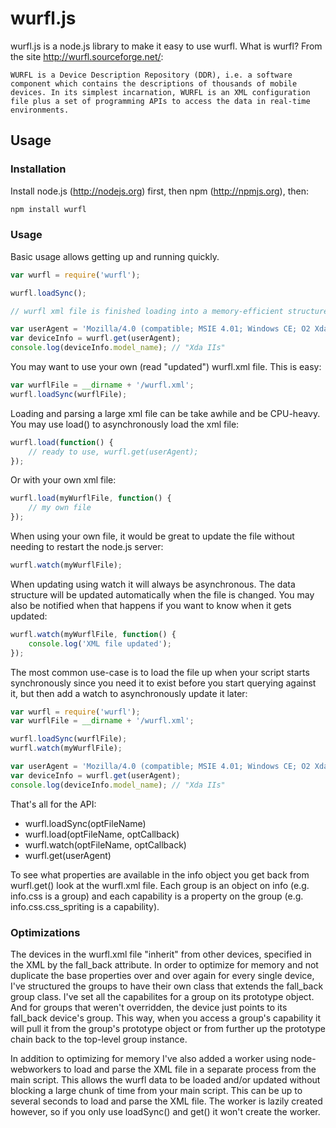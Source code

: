 wurfl.js
========

wurfl.js is a node.js library to make it easy to use wurfl. What is wurfl? From the site http://wurfl.sourceforge.net/:

```
WURFL is a Device Description Repository (DDR), i.e. a software component which contains the descriptions of thousands of mobile devices. In its simplest incarnation, WURFL is an XML configuration file plus a set of programming APIs to access the data in real-time environments.
```

Usage
-----

### Installation

Install node.js (http://nodejs.org) first, then npm (http://npmjs.org), then:

```bash
npm install wurfl
```

### Usage

Basic usage allows getting up and running quickly.

```javascript
var wurfl = require('wurfl');

wurfl.loadSync();

// wurfl xml file is finished loading into a memory-efficient structure

var userAgent = 'Mozilla/4.0 (compatible; MSIE 4.01; Windows CE; O2 Xda 2s;PPC;240x320; PPC; 240x320)';
var deviceInfo = wurfl.get(userAgent);
console.log(deviceInfo.model_name); // "Xda IIs"
```

You may want to use your own (read "updated") wurfl.xml file. This is easy:

```javascript
var wurflFile = __dirname + '/wurfl.xml';
wurfl.loadSync(wurflFile);
```

Loading and parsing a large xml file can be take awhile and be CPU-heavy. You may use load() to asynchronously load the xml file:

```javascript
wurfl.load(function() {
	// ready to use, wurfl.get(userAgent);
});
```

Or with your own xml file:

```javascript
wurfl.load(myWurflFile, function() {
	// my own file
});
```

When using your own file, it would be great to update the file without needing to restart the node.js server:

```javascript
wurfl.watch(myWurflFile);
```

When updating using watch it will always be asynchronous. The data structure will be updated automatically when the file is changed. You may also be notified when that happens if you want to know when it gets updated:

```javascript
wurfl.watch(myWurflFile, function() {
	console.log('XML file updated');
});
```

The most common use-case is to load the file up when your script starts synchronously since you need it to exist before you start querying against it, but then add a watch to asynchronously update it later:

```javascript
var wurfl = require('wurfl');
var wurflFile = __dirname + '/wurfl.xml';

wurfl.loadSync(wurflFile);
wurfl.watch(myWurflFile);

var userAgent = 'Mozilla/4.0 (compatible; MSIE 4.01; Windows CE; O2 Xda 2s;PPC;240x320; PPC; 240x320)';
var deviceInfo = wurfl.get(userAgent);
console.log(deviceInfo.model_name); // "Xda IIs"
```

That's all for the API:

*  wurfl.loadSync(optFileName)
*  wurfl.load(optFileName, optCallback)
*  wurfl.watch(optFileName, optCallback)
*  wurfl.get(userAgent)

To see what properties are available in the info object you get back from wurfl.get() look at the wurfl.xml file. Each group is an object on info (e.g. info.css is a group) and each capability is a property on the group (e.g. info.css.css_spriting is a capability).

### Optimizations

The devices in the wurfl.xml file "inherit" from other devices, specified in the XML by the fall_back attribute. In order to optimize for memory and not duplicate the base properties over and over again for every single device, I've structured the groups to have their own class that extends the fall_back group class. I've set all the capabilites for a group on its prototype object. And for groups that weren't overridden, the device just points to its fall_back device's group. This way, when you access a group's capability it will pull it from the group's prototype object or from further up the prototype chain back to the top-level group instance.

In addition to optimizing for memory I've also added a worker using node-webworkers to load and parse the XML file in a separate process from the main script. This allows the wurfl data to be loaded and/or updated without blocking a large chunk of time from your main script. This can be up to several seconds to load and parse the XML file. The worker is lazily created however, so if you only use loadSync() and get() it won't create the worker.
